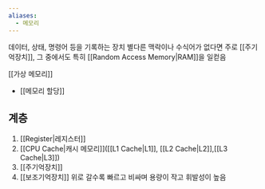 ```yaml
---
aliases:
  - 메모리
---
```

데이터, 상태, 명령어 등을 기록하는 장치
별다른 맥락이나 수식어가 없다면 주로 [[주기억장치]], 그 중에서도 특히 [[Random Access Memory|RAM]]을 일컫음

[[가상 메모리]]
- [[메모리 할당]]

## 계층
1. [[Register|레지스터]]
2. [[CPU Cache|캐시 메모리]]([[L1 Cache|L1]], [[L2 Cache|L2]],[[L3 Cache|L3]])
3. [[주기억장치]]
4. [[보조기억장치]]
위로 갈수록 빠르고 비싸며 용량이 작고 휘발성이 높음

